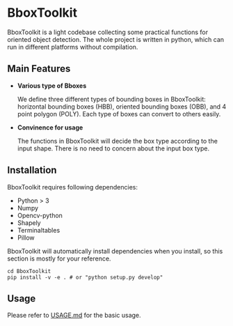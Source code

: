 # BboxToolkit

BboxToolkit is a light codebase collecting some practical functions for oriented object detection.
The whole project is written in python, which can run in different platforms without compilation.

## Main Features

- **Various type of Bboxes**

    We define three different types of bounding boxes in BboxToolkit: horizontal bounding boxes (HBB), oriented bounding boxes (OBB), and 4 point polygon (POLY). Each type of boxes can convert to others easily.

- **Convinence for usage**

    The functions in BboxToolkit will decide the box type according to the input shape. There is no need to concern about the input box type.

## Installation

BboxToolkit requires following dependencies:

+ Python > 3
+ Numpy
+ Opencv-python
+ Shapely
+ Terminaltables
+ Pillow

BboxToolkit will automatically install dependencies when you install, so this section is mostly for your reference.

```shell
cd BboxToolkit
pip install -v -e . # or "python setup.py develop"
```

## Usage

Please refer to [USAGE.md](USAGE.md) for the basic usage.
